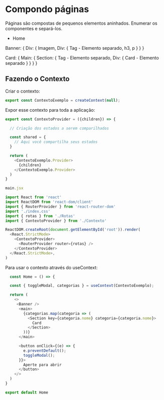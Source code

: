 ﻿
# Compondo páginas

  Páginas são compostas de pequenos elementos aninhados.
  Enumerar os componentes e separá-los.

  - Home

  Banner: {
    Div: {
      Imagem,
      Div: {
        Tag - Elemento separado,
        h3,
        p
      }
    }
  }

  Card: {
    Main: {
      Section: {
        Tag - Elemento separado,
        Div: {
          Card - Elemento separado 
        }
      }
    }
  }

## Fazendo o Contexto

  Criar o contexto: 

  ``` javascript
  export const ContextoExemplo = createContext(null);
  ```

  Expor esse contexto para toda a aplicação:

  ``` javascript
  export const ContextoProvider = ({children}) => {

    // Criação dos estados a serem comparilhados

    const shared = {
      // Aqui você compartilha seus estados
    }

    return (
      <ContextoExemplo.Provider>
        {children}
      </ContextoExemplo.Provider>
    )
  }

  main.jsx

  import React from 'react'
  import ReactDOM from 'react-dom/client'
  import { RouterProvider } from 'react-router-dom'
  import './index.css'
  import { rotas } from './Rotas'
  import { ContextoProvider } from './Contexto'

  ReactDOM.createRoot(document.getElementById('root')).render(
    <React.StrictMode>
      <ContextoProvider>
        <RouterProvider router={rotas} />
      </ContextoProvider>
    </React.StrictMode>,
  )
  ```

  Para usar o contexto através do useContext: 

  ``` javascript
    const Home = () => {

    const { toggleModal, categorias } = useContext(ContextoExemplo);

    return (
      <>
       <Banner />
        <main>
          {categorias.map(categoria => (
            <Section key={categoria.nome} categoria={categoria.nome}>
              Card
            </Section>
          ))}
        </main>

        <button onClick={(e) => {
          e.preventDefault();
          toggleModal();
        }}>
          Aperte para abrir
        </button>
      </>
    )
  }

  export default Home
  ```